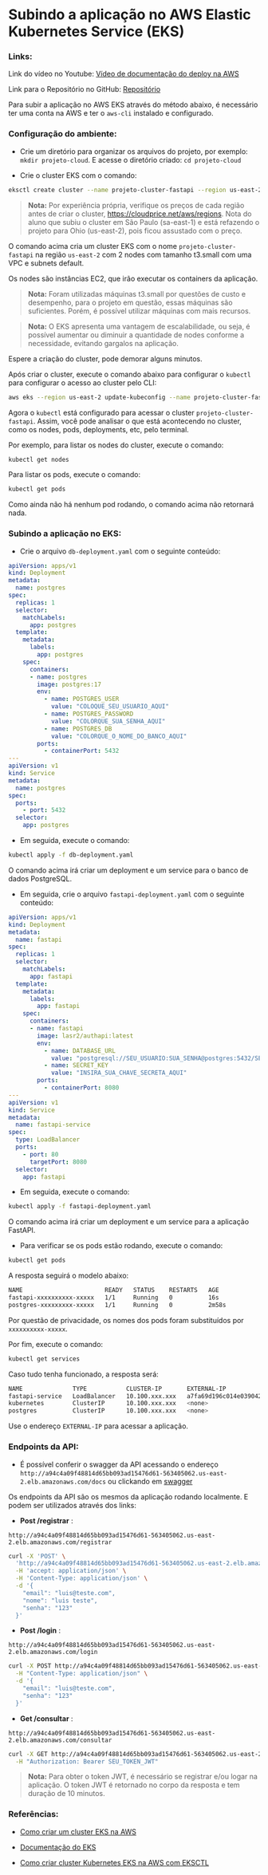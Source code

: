 # Subindo a aplicação no AWS Elastic Kubernetes Service (EKS)

### **Links:**

Link do vídeo no Youtube: [Vídeo de documentação do deploy na AWS](https://youtu.be/kkBhnfz0y-I)

Link para o Repositório no GitHub: [Repositório](https://github.com/devluisrodrigues/AuthApi)


Para subir a aplicação no AWS EKS através do método abaixo, é necessário ter uma conta na AWS e ter o `aws-cli` instalado e configurado.

### **Configuração do ambiente:**

- Crie um diretório para organizar os arquivos do projeto, por exemplo: `mkdir projeto-cloud`. E acesse o diretório criado: `cd projeto-cloud`

- Crie o cluster EKS com o comando:

```bash
eksctl create cluster --name projeto-cluster-fastapi --region us-east-2 --nodes 2 --node-type t3.small
```
> **Nota:** Por experiência própria, verifique os preços de cada região antes de criar o cluster, https://cloudprice.net/aws/regions. Nota do aluno que subiu o cluster em São Paulo (sa-east-1) e está refazendo o projeto para Ohio (us-east-2), pois ficou assustado com o preço.

O comando acima cria um cluster EKS com o nome `projeto-cluster-fastapi` na região `us-east-2` com 2 nodes com tamanho t3.small com uma VPC e subnets default.

Os nodes são instâncias EC2, que irão executar os containers da aplicação.

> **Nota:** Foram utilizadas máquinas t3.small por questões de custo e desempenho, para o projeto em questão, essas máquinas são suficientes. Porém, é possível utilizar máquinas com mais recursos.

> **Nota:** O EKS apresenta uma vantagem de escalabilidade, ou seja, é possível aumentar ou diminuir a quantidade de nodes conforme a necessidade, evitando gargalos na aplicação.

Espere a criação do cluster, pode demorar alguns minutos.

Após criar o cluster, execute o comando abaixo para configurar o `kubectl` para configurar o acesso ao cluster pelo CLI:

```bash
aws eks --region us-east-2 update-kubeconfig --name projeto-cluster-fastapi
```

Agora o `kubectl` está configurado para acessar o cluster `projeto-cluster-fastapi`. Assim, você pode analisar o que está acontecendo no cluster, como os nodes, pods, deployments, etc, pelo terminal.

Por exemplo, para listar os nodes do cluster, execute o comando:

```bash
kubectl get nodes
```

Para listar os pods, execute o comando:

```bash
kubectl get pods
```

Como ainda não há nenhum pod rodando, o comando acima não retornará nada.

### **Subindo a aplicação no EKS:**

- Crie o arquivo `db-deployment.yaml` com o seguinte conteúdo:

```yaml
apiVersion: apps/v1
kind: Deployment
metadata:
  name: postgres
spec:
  replicas: 1
  selector:
    matchLabels:
      app: postgres
  template:
    metadata:
      labels:
        app: postgres
    spec:
      containers:
      - name: postgres
        image: postgres:17
        env:
          - name: POSTGRES_USER
            value: "COLOQUE_SEU_USUARIO_AQUI"
          - name: POSTGRES_PASSWORD
            value: "COLORQUE_SUA_SENHA_AQUI"
          - name: POSTGRES_DB
            value: "COLORQUE_O_NOME_DO_BANCO_AQUI"
        ports:
          - containerPort: 5432
---
apiVersion: v1
kind: Service
metadata:
  name: postgres
spec:
  ports:
    - port: 5432
  selector:
    app: postgres
```

- Em seguida, execute o comando:

```bash
kubectl apply -f db-deployment.yaml
```

O comando acima irá criar um deployment e um service para o banco de dados PostgreSQL.

- Em seguida, crie o arquivo `fastapi-deployment.yaml` com o seguinte conteúdo:

```yaml
apiVersion: apps/v1
kind: Deployment
metadata:
  name: fastapi
spec:
  replicas: 1
  selector:
    matchLabels:
      app: fastapi
  template:
    metadata:
      labels:
        app: fastapi
    spec:
      containers:
      - name: fastapi
        image: lasr2/authapi:latest
        env:
          - name: DATABASE_URL
            value: "postgresql://SEU_USUARIO:SUA_SENHA@postgres:5432/SEU_BANCO"
          - name: SECRET_KEY
            value: "INSIRA_SUA_CHAVE_SECRETA_AQUI"
        ports:
          - containerPort: 8080
---
apiVersion: v1
kind: Service
metadata:
  name: fastapi-service
spec:
  type: LoadBalancer
  ports:
    - port: 80
      targetPort: 8080
  selector:
    app: fastapi
```

- Em seguida, execute o comando:

```bash
kubectl apply -f fastapi-deployment.yaml
```

O comando acima irá criar um deployment e um service para a aplicação FastAPI.

- Para verificar se os pods estão rodando, execute o comando:

```bash
kubectl get pods
```

A resposta seguirá o modelo abaixo:

```bash
NAME                       READY   STATUS    RESTARTS   AGE
fastapi-xxxxxxxxxx-xxxxx   1/1     Running   0          16s
postgres-xxxxxxxxx-xxxxx   1/1     Running   0          2m58s
```

Por questão de privacidade, os nomes dos pods foram substituídos por `xxxxxxxxxx-xxxxx`.

Por fim, execute o comando:

```bash
kubectl get services
```

Caso tudo tenha funcionado, a resposta será:

```bash
NAME              TYPE           CLUSTER-IP       EXTERNAL-IP                                                              PORT(S)        AGE
fastapi-service   LoadBalancer   10.100.xxx.xxx   a7fa69d196c014e0390429e20fdb0087-758149223.us-east-2.elb.amazonaws.com   80:30309/TCP   2m27s
kubernetes        ClusterIP      10.100.xxx.xxx   <none>                                                                   443/TCP        23m
postgres          ClusterIP      10.100.xxx.xxx   <none>                                                                   5432/TCP       5m9s
```

Use o endereço `EXTERNAL-IP` para acessar a aplicação.

### **Endpoints da API:**

- É possível conferir o swagger da API acessando o endereço 
`http://a94c4a09f48814d65bb093ad15476d61-563405062.us-east-2.elb.amazonaws.com/docs` ou clickando em [swagger](http://a94c4a09f48814d65bb093ad15476d61-563405062.us-east-2.elb.amazonaws.com/docs)

Os endpoints da API são os mesmos da aplicação rodando localmente. E podem ser utilizados através dos links:

- **Post /registrar** : 

 `http://a94c4a09f48814d65bb093ad15476d61-563405062.us-east-2.elb.amazonaws.com/registrar`

 <!-- Curl Exemplo -->
```bash
curl -X 'POST' \
  'http://a94c4a09f48814d65bb093ad15476d61-563405062.us-east-2.elb.amazonaws.com/registrar' \
  -H 'accept: application/json' \
  -H 'Content-Type: application/json' \
  -d '{
    "email": "luis@teste.com",
    "nome": "luis teste",
    "senha": "123"
  }'
```

- **Post /login** : 

`http://a94c4a09f48814d65bb093ad15476d61-563405062.us-east-2.elb.amazonaws.com/login`

<!-- Curl Exemplo -->
```bash
curl -X POST http://a94c4a09f48814d65bb093ad15476d61-563405062.us-east-2.elb.amazonaws.com/login \
  -H "Content-Type: application/json" \
  -d '{
    "email": "luis@teste.com",
    "senha": "123"
  }'
```

- **Get /consultar** : 

 `http://a94c4a09f48814d65bb093ad15476d61-563405062.us-east-2.elb.amazonaws.com/consultar`

<!-- Curl Exemplo -->
```bash
curl -X GET http://a94c4a09f48814d65bb093ad15476d61-563405062.us-east-2.elb.amazonaws.com/consultar \
  -H "Authorization: Bearer SEU_TOKEN_JWT"
```

> **Nota:** Para obter o token JWT, é necessário se registrar e/ou logar na aplicação. O token JWT é retornado no corpo da resposta e tem duração de 10 minutos.

### Referências:

- [Como criar um cluster EKS na AWS](https://eksctl.io/usage/creating-and-managing-clusters/)

- [Documentação do EKS](https://docs.aws.amazon.com/eks/latest/userguide/getting-started-eksctl.html)

- [Como criar cluster Kubernetes EKS na AWS com EKSCTL](https://sidneiweber.com.br/como-criar-cluster-kubernetes-eks-na-aws-com-eksctl/ )

